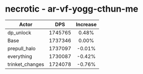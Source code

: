 # necrotic - ar-vf-yogg-cthun-me
| Actor | DPS | Increase |
|---|:---:|:---:|
|dp_unlock|1745765|0.48%|
|Base|1737346|0.00%|
|prepull_halo|1737097|-0.01%|
|everything|1730087|-0.42%|
|trinket_changes|1724078|-0.76%|
